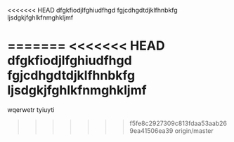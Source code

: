 <<<<<<< HEAD
dfgkfiodjlfghiudfhgd
fgjcdhgdtdjklfhnbkfg
ljsdgkjfghlkfnmghkljmf

=======
<<<<<<< HEAD
dfgkfiodjlfghiudfhgd
fgjcdhgdtdjklfhnbkfg
ljsdgkjfghlkfnmghkljmf
=======
wqerwetr
tyiuyti
>>>>>>> f5fe8c2927309c813fdaa53aab269ea41506ea39
>>>>>>> origin/master
